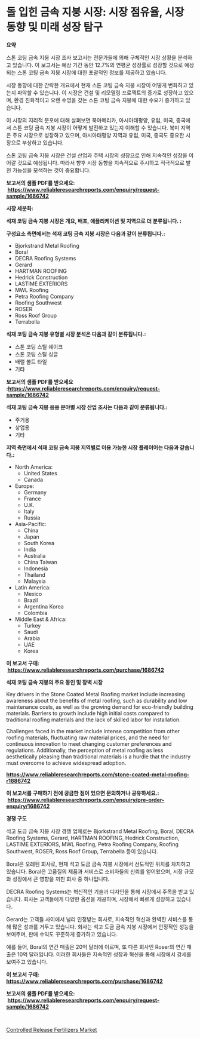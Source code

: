 <p><h1>돌 입힌 금속 지붕 시장: 시장 점유율, 시장 동향 및 미래 성장 탐구</h1></p><p><strong>요약</strong></p>
<p><p>스톤 코팅 금속 지붕 시장 조사 보고서는 전문가들에 의해 구체적인 시장 상황을 분석하고 있습니다. 이 보고서는 예상 기간 동안 12.7%의 연평균 성장률로 성장할 것으로 예상되는 스톤 코팅 금속 지붕 시장에 대한 포괄적인 정보를 제공하고 있습니다.</p><p>시장 동향에 대한 간략한 개요에서 현재 스톤 코팅 금속 지붕 시장이 어떻게 변화하고 있는지 파악할 수 있습니다. 이 시장은 건설 및 리모델링 프로젝트의 증가로 성장하고 있으며, 환경 친화적이고 오랜 수명을 갖는 스톤 코팅 금속 지붕에 대한 수요가 증가하고 있습니다.</p><p>이 시장의 지리적 분포에 대해 살펴보면 북아메리카, 아시아태평양, 유럽, 미국, 중국에서 스톤 코팅 금속 지붕 시장이 어떻게 발전하고 있는지 이해할 수 있습니다. 북미 지역은 주요 시장으로 성장하고 있으며, 아시아태평양 지역과 유럽, 미국, 중국도 중요한 시장으로 부상하고 있습니다.</p><p>스톤 코팅 금속 지붕 시장은 건설 산업과 주택 시장의 성장으로 인해 지속적인 성장을 이어갈 것으로 예상됩니다. 따라서 향후 시장 동향을 지속적으로 주시하고 적극적으로 발전 가능성을 모색하는 것이 중요합니다.</p></p>
<p><strong>보고서의 샘플 PDF를 받으세요: &nbsp;<a href="https://www.reliableresearchreports.com/enquiry/request-sample/1686742">https://www.reliableresearchreports.com/enquiry/request-sample/1686742</a></strong></p>
<p><strong>시장 세분화:</strong></p>
<p><strong> 석재 코팅 금속 지붕 시장은 개요, 배포, 애플리케이션 및 지역으로 더 분류됩니다. :</strong></p>
<p><strong>구성요소 측면에서는 석재 코팅 금속 지붕 시장은 다음과 같이 분류됩니다.:</strong></p>
<p><ul><li>Bjorkstrand Metal Roofing</li><li>Boral</li><li>DECRA Roofing Systems</li><li>Gerard</li><li>HARTMAN ROOFING</li><li>Hedrick Construction</li><li>LASTIME EXTERIORS</li><li>MWL Roofing</li><li>Petra Roofing Company</li><li>Roofing Southwest</li><li>ROSER</li><li>Ross Roof Group</li><li>Terrabella</li></ul></p>
<p><strong> 석재 코팅 금속 지붕 유형별 시장 분석은 다음과 같이 분류됩니다.:</strong></p>
<p><ul><li>스톤 코팅 스틸 쉐이크</li><li>스톤 코팅 스틸 싱글</li><li>배럴 볼트 타일</li><li>기타</li></ul></p>
<p><strong>보고서의 샘플 PDF를 받으세요 :<a href="https://www.reliableresearchreports.com/enquiry/request-sample/1686742">https://www.reliableresearchreports.com/enquiry/request-sample/1686742</a></strong></p>
<p><strong> 석재 코팅 금속 지붕 응용 분야별 시장 산업 조사는 다음과 같이 분류됩니다.:</strong></p>
<p><ul><li>주거용</li><li>상업용</li><li>기타</li></ul></p>
<p><strong>지역 측면에서 석재 코팅 금속 지붕 지역별로 이용 가능한 시장 플레이어는 다음과 같습니다.:</strong></p>
<p><ul>
    <li>
        North America:
        <ul>
            <li>United States</li>
            <li>Canada</li>
        </ul>
    </li>
    <li>
        Europe:
        <ul>
            <li>Germany</li>
            <li>France</li>
            <li>U.K.</li>
            <li>Italy</li>
            <li>Russia</li>
        </ul>
    </li>
    <li>
        Asia-Pacific:
        <ul>
            <li>China</li>
            <li>Japan</li>
            <li>South Korea</li>
            <li>India</li>
            <li>Australia</li>
            <li>China Taiwan</li>
            <li>Indonesia</li>
            <li>Thailand</li>
            <li>Malaysia</li>
        </ul>
    </li>
    <li>
        Latin America:
        <ul>
            <li>Mexico</li>
            <li>Brazil</li>
            <li>Argentina Korea</li>
            <li>Colombia</li>
        </ul>
    </li>
    <li>
        Middle East & Africa:
        <ul>
            <li>Turkey</li>
            <li>Saudi</li>
            <li>Arabia</li>
            <li>UAE</li>
            <li>Korea</li>
        </ul>
    </li>
    </ul></p>
<p><strong>이 보고서 구매: &nbsp;<a href="https://www.reliableresearchreports.com/purchase/1686742">https://www.reliableresearchreports.com/purchase/1686742</a></strong></p>
<p><strong>석재 코팅 금속 지붕의 주요 동인 및 장벽 시장</strong></p>
<p><p>Key drivers in the Stone Coated Metal Roofing market include increasing awareness about the benefits of metal roofing, such as durability and low maintenance costs, as well as the growing demand for eco-friendly building materials. Barriers to growth include high initial costs compared to traditional roofing materials and the lack of skilled labor for installation.</p><p>Challenges faced in the market include intense competition from other roofing materials, fluctuating raw material prices, and the need for continuous innovation to meet changing customer preferences and regulations. Additionally, the perception of metal roofing as less aesthetically pleasing than traditional materials is a hurdle that the industry must overcome to achieve widespread adoption.</p></p>
<p><strong><a href="https://www.reliableresearchreports.com/stone-coated-metal-roofing-r1686742">https://www.reliableresearchreports.com/stone-coated-metal-roofing-r1686742</a></strong></p>
<p><strong>이 보고서를 구매하기 전에 궁금한 점이 있으면 문의하거나 공유하세요.: &nbsp;<a href="https://www.reliableresearchreports.com/enquiry/pre-order-enquiry/1686742">https://www.reliableresearchreports.com/enquiry/pre-order-enquiry/1686742</a></strong></p>
<p><strong>경쟁 구도</strong></p>
<p><p>석고 도금 금속 지붕 시장 경쟁 업체로는 Bjorkstrand Metal Roofing, Boral, DECRA Roofing Systems, Gerard, HARTMAN ROOFING, Hedrick Construction, LASTIME EXTERIORS, MWL Roofing, Petra Roofing Company, Roofing Southwest, ROSER, Ross Roof Group, Terrabella 등이 있습니다. </p><p>Boral은 오래된 회사로, 현재 석고 도금 금속 지붕 시장에서 선도적인 위치를 차지하고 있습니다. Boral은 고품질의 제품과 서비스로 소비자들의 신뢰를 얻어왔으며, 시장 규모와 성장에서 큰 영향을 끼친 회사 중 하나입니다.</p><p>DECRA Roofing Systems는 혁신적인 기술과 디자인을 통해 시장에서 주목을 받고 있습니다. 회사는 고객들에게 다양한 옵션을 제공하며, 시장에서 빠르게 성장하고 있습니다.</p><p>Gerard는 고객들 사이에서 널리 인정받는 회사로, 지속적인 혁신과 완벽한 서비스를 통해 많은 성과를 거두고 있습니다. 회사는 석고 도금 금속 지붕 시장에서 안정적인 성능을 보여주며, 판매 수익도 꾸준하게 증가하고 있습니다.</p><p>예를 들어, Boral의 연간 매출은 20억 달러에 이르며, 또 다른 회사인 Roser의 연간 매출은 10억 달러입니다. 이러한 회사들은 지속적인 성장과 혁신을 통해 시장에서 강세를 보여주고 있습니다.</p></p>
<p><strong>이 보고서 구매: &nbsp; <a href="https://www.reliableresearchreports.com/purchase/1686742">https://www.reliableresearchreports.com/purchase/1686742</a></strong></p>
<p><strong>보고서의 샘플 PDF를 받으세요: &nbsp;<a href="https://www.reliableresearchreports.com/enquiry/request-sample/1686742">https://www.reliableresearchreports.com/enquiry/request-sample/1686742</a></strong><strong></strong></p>
<p>&nbsp;</p>
<p><p><a href="https://cautious-neon-760.notion.site/Controlled-Release-Fertilizers-Market-Research-Report-Provides-Critical-Insights-that-can-help-Shape-e0979d9bfd1a4224847c5776c29ba685">Controlled Release Fertilizers Market</a></p></p>